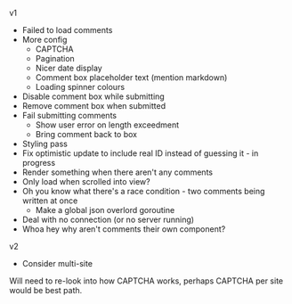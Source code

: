 v1
* Failed to load comments
* More config
  * CAPTCHA
  * Pagination
  * Nicer date display
  * Comment box placeholder text (mention markdown)
  * Loading spinner colours
* Disable comment box while submitting
* Remove comment box when submitted
* Fail submitting comments
  * Show user error on length exceedment
  * Bring comment back to box
* Styling pass
* Fix optimistic update to include real ID instead of guessing it - in progress
* Render something when there aren't any comments
* Only load when scrolled into view?
* Oh you know what there's a race condition - two comments being written at once
  * Make a global json overlord goroutine
* Deal with no connection (or no server running)
* Whoa hey why aren't comments their own component?

v2
* Consider multi-site

Will need to re-look into how CAPTCHA works, perhaps CAPTCHA per site would be best path.
